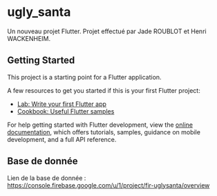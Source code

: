 # ugly_santa

Un nouveau projet Flutter. 
Projet effectué par Jade ROUBLOT et Henri WACKENHEIM. 

## Getting Started

This project is a starting point for a Flutter application.

A few resources to get you started if this is your first Flutter project:

- [Lab: Write your first Flutter app](https://docs.flutter.dev/get-started/codelab)
- [Cookbook: Useful Flutter samples](https://docs.flutter.dev/cookbook)

For help getting started with Flutter development, view the
[online documentation](https://docs.flutter.dev/), which offers tutorials,
samples, guidance on mobile development, and a full API reference.

## Base de donnée

Lien de la base de donnée : https://console.firebase.google.com/u/1/project/fir-uglysanta/overview

